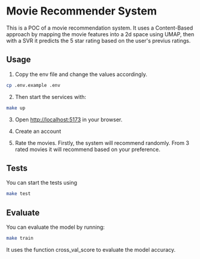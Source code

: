 # Movie Recommender System

This is a POC of a movie recommendation system. It uses a Content-Based
approach by mapping the movie features into a 2d space using UMAP, then
with a SVR it predicts the 5 star rating based on the user's previus ratings.

## Usage

1. Copy the env file and change the values accordingly.

```bash
cp .env.example .env
```

2. Then start the services with:

```bash
make up
```

3. Open [http://localhost:5173](http://localhost:5173) in your browser.

4. Create an account

5. Rate the movies. Firstly, the system will recommend randomly.
From 3 rated movies it will recommend based on your preference.

## Tests

You can start the tests using

```bash
make test
```

## Evaluate

You can evaluate the model by running:

```bash
make train
```

It uses the function cross_val_score to evaluate the model accuracy.
